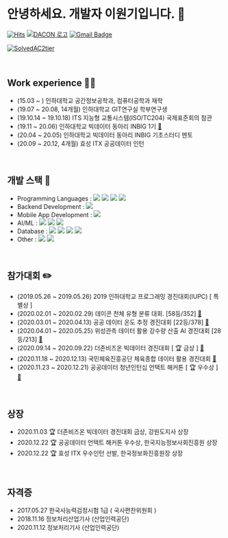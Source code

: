 # 안녕하세요. 개발자 이원기입니다. 👋

  [![Hits](https://hits.seeyoufarm.com/api/count/incr/badge.svg?url=https%3A%2F%2Fgithub.com%2FLeewongi0731&count_bg=%233D8AC8&title_bg=%23555555&icon=&icon_color=%23E7E7E7&title=Visit&edge_flat=false)](https://hits.seeyoufarm.com) [![DACON 로고](https://user-images.githubusercontent.com/48685242/102975677-c5e24d80-4543-11eb-8c38-c129f1ea2580.png)](https://dacon.io/myprofile/400467/home/) [![Gmail Badge](https://img.shields.io/badge/Gmail-d14836?style=flat-square&logo=Gmail&logoColor=white&link=mailto:wglee0732@gmail.com)](mailto:wglee0732@gmail.com) 

[![SolvedAC2tier](http://mazassumnida.wtf/api/v2/generate_badge?boj=dldnjsrl)](https://solved.ac/dldnjsrl)

<br>

## Work experience 🏃‍♂️

  - (15.03 ~ ) 인하대학교 공간정보공학과, 컴퓨터공학과 재학
  - (19.07 ~ 20.08, 14개월) 인하대학교 GIT연구실 학부연구생
  - (19.10.14 ~ 19.10.18) ITS 지능형 교통시스템(ISO/TC204) 국제표준회의 참관
  - (19.11 ~ 20.06) 인하대학교 빅데이터 동아리 INBIG 1기 [🔗](https://inbig.github.io/)
  - (20.04 ~ 20.05) 인하대학교 빅데이터 동아리 INBIG 기초스터디 멘토
  - (20.09 ~ 20.12, 4개월) 효성 ITX 공공데이터 인턴

<br>

## 개발 스택 🧩

  - Programming Languages : ![](	https://img.shields.io/badge/C%2B%2B-00599C?style=for-the-badge&logo=c%2B%2B&logoColor=white) ![](	https://img.shields.io/badge/Python-3766AB?style=for-the-badge&logo=Python&logoColor=white) ![](	https://img.shields.io/badge/Java-ED8B00?style=for-the-badge&logo=java&logoColor=white)  ![](	https://img.shields.io/badge/Javascript-ffb13b?style=for-the-badge&logo=javascript&logoColor=white)
  - Backend Development : ![](	https://img.shields.io/badge/SpringBoot-6DB33F?style=for-the-badge&logo=Spring&logoColor=white)
  - Mobile App Development : ![](	https://img.shields.io/badge/Android-3DDC84?style=for-the-badge&logo=Android&logoColor=white)
  - AI/ML : ![](	https://img.shields.io/badge/OpenCV-6C3EE8?style=for-the-badge&logo=OpenCV&logoColor=white) ![](	https://img.shields.io/badge/scikit_learn-F7931E?style=for-the-badge&logo=scikit+learn&logoColor=white) ![](	https://img.shields.io/badge/TensorFlow-FF6F00?style=for-the-badge&logo=TensorFlow&logoColor=white)
  - Database : ![](	https://img.shields.io/badge/MySQL-4479A1?style=for-the-badge&logo=MySQL&logoColor=white) ![](	https://img.shields.io/badge/PostgreSQL-336791?style=for-the-badge&logo=PostgreSQL&logoColor=white) ![](	https://img.shields.io/badge/SQLite-003B57?style=for-the-badge&logo=SQLite&logoColor=white) ![](	https://img.shields.io/badge/MariaDB-003545?style=for-the-badge&logo=MariaDB&logoColor=white) 
  - Other :  ![](	https://img.shields.io/badge/Git-F05032?style=for-the-badge&logo=Git&logoColor=white) ![](	https://img.shields.io/badge/Linux-FCC624?style=for-the-badge&logo=Linux&logoColor=white) 

<br>

## 참가대회 ✏️

  - (2019.05.26 ~ 2019.05.26) 2019 인하대학교 프로그래밍 경진대회(IUPC) [ 특별상 ]
  - (2020.02.01 ~ 2020.02.29) 데이콘 천체 유형 분류 대회. [58등/352] [🔗](https://github.com/Leewongi0731/DACON_CelestialClassification)
  - (2020.03.01 ~ 2020.04.13) 공공 데이터 온도 추정 경진대회 [22등/378] [🔗](https://github.com/Leewongi0731/DACON_MeasuringTemperature)
  - (2020.04.01 ~ 2020.05.25) 위성관측 데이터 활용 강수량 산출 AI 경진대회 [28등/213] [🔗](https://github.com/Leewongi0731/DACON_PredictionPrecipitation)
  - (2020.09.14 ~ 2020.09.22) 더존비즈온 빅데이터 경진대회 [ 🏆 금상 ]  [🔗](https://github.com/Leewongi0731/BigdataCompetition)
  - (2020.11.18 ~ 2020.12.13) 국민체육진흥공단 체육종합 데이터 활용 경진대회 [🔗](https://github.com/Leewongi0731/DataCompetition_ExercisePharmacist)
  - (2020.11.23 ~ 2020.12.21) 공공데이터 청년인턴십 언택트 해커톤 [ 🏆 우수상 ] [🔗](https://github.com/Leewongi0731/PublicDataHackerton_SeeNear)

<br>

## 상장

  - 2020.11.03 🏆 더존비즈온 빅데이터 경진대회 금상, 강원도지사 상장
  - 2020.12.22 🏆 공공데이터 언택트 해커톤 우수상, 한국지능정보사회진흥원 상장
  - 2020.12.22 🏆 효성 ITX 우수인턴 선발, 한국정보화진흥원장 상장

<br>

## 자격증
  - 2017.05.27 한국사능력검정시험 1급 ( 국사편찬위원회 )
  - 2018.11.16 정보처리산업기사 (산업인력공단)
  - 2020.11.12 정보처리기사 (산업인력공단)